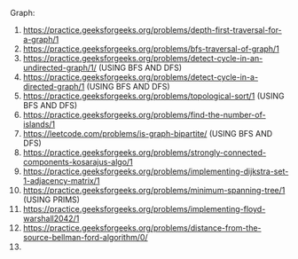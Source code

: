 Graph:

1) https://practice.geeksforgeeks.org/problems/depth-first-traversal-for-a-graph/1
2) https://practice.geeksforgeeks.org/problems/bfs-traversal-of-graph/1
3) https://practice.geeksforgeeks.org/problems/detect-cycle-in-an-undirected-graph/1/                         (USING BFS AND DFS)
4) https://practice.geeksforgeeks.org/problems/detect-cycle-in-a-directed-graph/1                             (USING BFS AND DFS)
5) https://practice.geeksforgeeks.org/problems/topological-sort/1                                             (USING BFS AND DFS)
6) https://practice.geeksforgeeks.org/problems/find-the-number-of-islands/1
7) https://leetcode.com/problems/is-graph-bipartite/                                                          (USING BFS AND DFS)
8) https://practice.geeksforgeeks.org/problems/strongly-connected-components-kosarajus-algo/1
9) https://practice.geeksforgeeks.org/problems/implementing-dijkstra-set-1-adjacency-matrix/1
10) https://practice.geeksforgeeks.org/problems/minimum-spanning-tree/1                                       (USING PRIMS)
11) https://practice.geeksforgeeks.org/problems/implementing-floyd-warshall2042/1
12) https://practice.geeksforgeeks.org/problems/distance-from-the-source-bellman-ford-algorithm/0/
13) 
